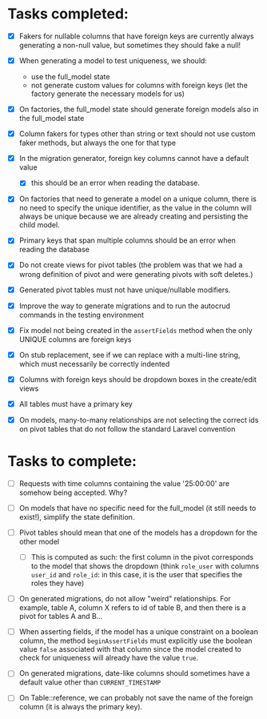 # Tasks completed:

- [x] Fakers for nullable columns that have foreign keys are currently always generating a non-null value, but sometimes they should fake a null!

- [x] When generating a model to test uniqueness, we should:
  - use the full_model state
  - not generate custom values for columns with foreign keys (let the factory generate the necessary models for us)

- [x] On factories, the full_model state should generate foreign models also in the full_model state

- [x] Column fakers for types other than string or text should not use custom faker methods, but always the one for that type

- [x] In the migration generator, foreign key columns cannot have a default value
  - [x] this should be an error when reading the database.

- [x] On factories that need to generate a model on a unique column, there is no need to specify the unique identifier, as the value in the column will always be unique because we are already creating and persisting the child model.

- [x] Primary keys that span multiple columns should be an error when reading the database

- [x] Do not create views for pivot tables (the problem was that we had a wrong definition of pivot and were generating pivots with soft deletes.)

- [x] Generated pivot tables must not have unique/nullable modifiers.

- [x] Improve the way to generate migrations and to run the autocrud commands in the testing environment

- [x] Fix model not being created in the `assertFields` method when the only UNIQUE columns are foreign keys

- [x] On stub replacement, see if we can replace with a multi-line string, which must necessarily be correctly indented

- [x] Columns with foreign keys should be dropdown boxes in the create/edit views

- [x] All tables must have a primary key

- [x] On models, many-to-many relationships are not selecting the correct ids on pivot tables that do not follow the standard Laravel convention

# Tasks to complete:

- [ ] Requests with time columns containing the value '25:00:00' are somehow being accepted. Why?

- [ ] On models that have no specific need for the full_model (it still needs to exist!), simplify the state definition.

- [ ] Pivot tables should mean that one of the models has a dropdown for the other model
  - [ ] This is computed as such: the first column in the pivot corresponds to the model that shows the dropdown (think `role_user` with columns `user_id` and `role_id`: in this case, it is the user that specifies the roles they have)

- [ ] On generated migrations, do not allow "weird" relationships. For example, table A, column X refers to id of table B, and then there is a pivot for tables A and B...

- [ ] When asserting fields, if the model has a unique constraint on a boolean column, the method `beginAssertFields` must explicitly use the boolean value `false` associated with that column since the model created to check for uniqueness will already have the value `true`.

- [ ] On generated migrations, date-like columns should sometimes have a default value other than `CURRENT_TIMESTAMP`

- [ ] On Table::reference, we can probably not save the name of the foreign column (it is always the primary key).
